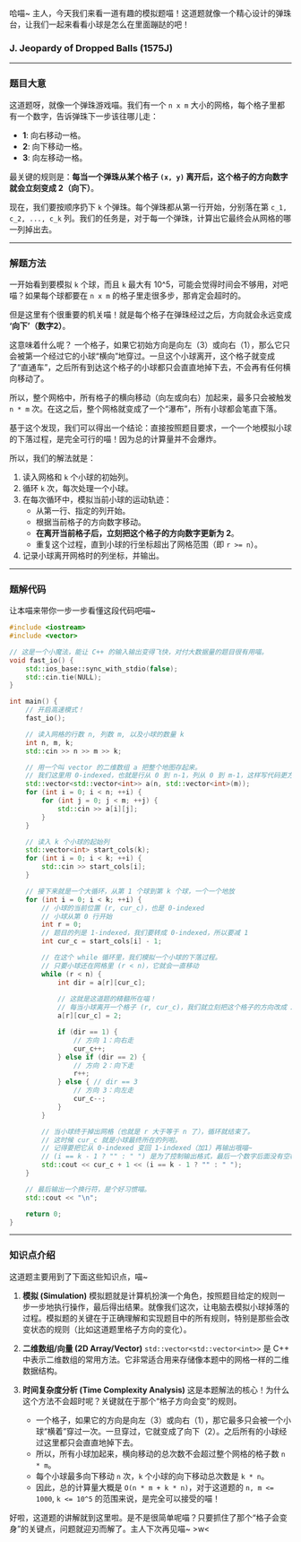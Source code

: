 哈喵~ 主人，今天我们来看一道有趣的模拟题喵！这道题就像一个精心设计的弹珠台，让我们一起来看看小球是怎么在里面蹦跶的吧！

### J. Jeopardy of Dropped Balls (1575J)

---

### 题目大意

这道题呀，就像一个弹珠游戏喵。我们有一个 `n x m` 大小的网格，每个格子里都有一个数字，告诉弹珠下一步该往哪儿走：
*   **1**: 向右移动一格。
*   **2**: 向下移动一格。
*   **3**: 向左移动一格。

最关键的规则是：**每当一个弹珠从某个格子 `(x, y)` 离开后，这个格子的方向数字就会立刻变成 2（向下）**。

现在，我们要按顺序扔下 `k` 个弹珠。每个弹珠都从第一行开始，分别落在第 `c_1, c_2, ..., c_k` 列。我们的任务是，对于每一个弹珠，计算出它最终会从网格的哪一列掉出去。

---

### 解题方法

一开始看到要模拟 `k` 个球，而且 `k` 最大有 10^5，可能会觉得时间会不够用，对吧喵？如果每个球都要在 `n x m` 的格子里走很多步，那肯定会超时的。

但是这里有个很重要的机关喵！就是每个格子在弹珠经过之后，方向就会永远变成 **‘向下’（数字2）**。

这意味着什么呢？
一个格子，如果它初始方向是向左（3）或向右（1），那么它只会被第一个经过它的小球“横向”地穿过。一旦这个小球离开，这个格子就变成了“直通车”，之后所有到达这个格子的小球都只会直直地掉下去，不会再有任何横向移动了。

所以，整个网格中，所有格子的横向移动（向左或向右）加起来，最多只会被触发 `n * m` 次。在这之后，整个网格就变成了一个“瀑布”，所有小球都会笔直下落。

基于这个发现，我们可以得出一个结论：直接按照题目要求，一个一个地模拟小球的下落过程，是完全可行的喵！因为总的计算量并不会爆炸。

所以，我们的解法就是：
1.  读入网格和 `k` 个小球的初始列。
2.  循环 `k` 次，每次处理一个小球。
3.  在每次循环中，模拟当前小球的运动轨迹：
    *   从第一行、指定的列开始。
    *   根据当前格子的方向数字移动。
    *   **在离开当前格子后，立刻把这个格子的方向数字更新为 2**。
    *   重复这个过程，直到小球的行坐标超出了网格范围（即 `r >= n`）。
4.  记录小球离开网格时的列坐标，并输出。

---

### 题解代码

让本喵来带你一步一步看懂这段代码吧喵~

```cpp
#include <iostream>
#include <vector>

// 这是一个小魔法，能让 C++ 的输入输出变得飞快，对付大数据量的题目很有用喵。
void fast_io() {
    std::ios_base::sync_with_stdio(false);
    std::cin.tie(NULL);
}

int main() {
    // 开启高速模式！
    fast_io();

    // 读入网格的行数 n, 列数 m, 以及小球的数量 k
    int n, m, k;
    std::cin >> n >> m >> k;

    // 用一个叫 vector 的二维数组 a 把整个地图存起来。
    // 我们这里用 0-indexed，也就是行从 0 到 n-1，列从 0 到 m-1，这样写代码更方便喵。
    std::vector<std::vector<int>> a(n, std::vector<int>(m));
    for (int i = 0; i < n; ++i) {
        for (int j = 0; j < m; ++j) {
            std::cin >> a[i][j];
        }
    }

    // 读入 k 个小球的起始列
    std::vector<int> start_cols(k);
    for (int i = 0; i < k; ++i) {
        std::cin >> start_cols[i];
    }

    // 接下来就是一个大循环，从第 1 个球到第 k 个球，一个一个地放
    for (int i = 0; i < k; ++i) {
        // 小球的当前位置 (r, cur_c)，也是 0-indexed
        // 小球从第 0 行开始
        int r = 0;
        // 题目的列是 1-indexed，我们要转成 0-indexed，所以要减 1
        int cur_c = start_cols[i] - 1; 

        // 在这个 while 循环里，我们模拟一个小球的下落过程。
        // 只要小球还在网格里 (r < n)，它就会一直移动
        while (r < n) {
            int dir = a[r][cur_c];
            
            // 这就是这道题的精髓所在喵！
            // 每当小球离开一个格子 (r, cur_c)，我们就立刻把这个格子的方向改成 2（向下）。
            a[r][cur_c] = 2;

            if (dir == 1) {
                // 方向 1：向右走
                cur_c++;
            } else if (dir == 2) {
                // 方向 2：向下走
                r++;
            } else { // dir == 3
                // 方向 3：向左走
                cur_c--;
            }
        }

        // 当小球终于掉出网格（也就是 r 大于等于 n 了），循环就结束了。
        // 这时候 cur_c 就是小球最终所在的列啦。
        // 记得要把它从 0-indexed 变回 1-indexed（加1）再输出哦喵~
        // (i == k - 1 ? "" : " ") 是为了控制输出格式，最后一个数字后面没有空格。
        std::cout << cur_c + 1 << (i == k - 1 ? "" : " ");
    }

    // 最后输出一个换行符，是个好习惯喵。
    std::cout << "\n";

    return 0;
}
```

---

### 知识点介绍

这道题主要用到了下面这些知识点，喵~

1.  **模拟 (Simulation)**
    模拟题就是计算机扮演一个角色，按照题目给定的规则一步一步地执行操作，最后得出结果。就像我们这次，让电脑去模拟小球掉落的过程。模拟题的关键在于正确理解和实现题目中的所有规则，特别是那些会改变状态的规则（比如这道题里格子方向的变化）。

2.  **二维数组/向量 (2D Array/Vector)**
    `std::vector<std::vector<int>>` 是 C++ 中表示二维数组的常用方法。它非常适合用来存储像本题中的网格一样的二维数据结构。

3.  **时间复杂度分析 (Time Complexity Analysis)**
    这是本题解法的核心！为什么这个方法不会超时呢？关键就在于那个“格子方向会变”的规则。
    *   一个格子，如果它的方向是向左（3）或向右（1），那它最多只会被一个小球“横着”穿过一次。一旦穿过，它就变成了向下（2）。之后所有的小球经过这里都只会直直地掉下去。
    *   所以，所有小球加起来，横向移动的总次数不会超过整个网格的格子数 `n * m`。
    *   每个小球最多向下移动 `n` 次，`k` 个小球的向下移动总次数是 `k * n`。
    *   因此，总的计算量大概是 `O(n * m + k * n)`，对于这道题的 `n, m <= 1000`, `k <= 10^5` 的范围来说，是完全可以接受的喵！

好啦，这道题的讲解就到这里啦。是不是很简单呢喵？只要抓住了那个“格子会变身”的关键点，问题就迎刃而解了。主人下次再见喵~ >w<